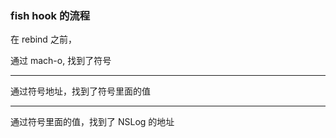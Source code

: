 
### fish hook 的流程


在 rebind 之前，


通过 mach-o, 找到了符号


<hr>

通过符号地址，找到了符号里面的值


<hr>



通过符号里面的值，找到了 NSLog 的地址
